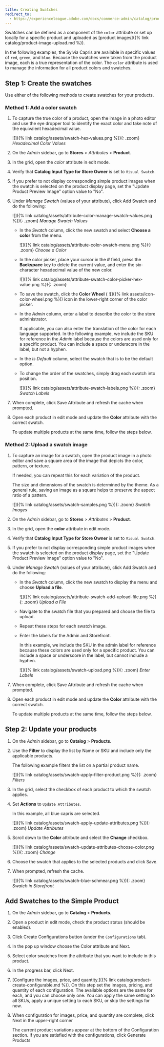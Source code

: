 ```yaml
---
title: Creating Swatches
redirect_to:
  - https://experienceleague.adobe.com/docs/commerce-admin/catalog/product-attributes/swatches.html#create-swatches-for-productss
---
```


Swatches can be defined as a component of the `color` attribute or set up locally for a specific product and uploaded as [product images]({% link catalog/product-image-upload.md %}).

In the following examples, the Sylvia Capris are available in specific values of `red`, `green`, and `blue`. Because the swatches were taken from the product image, each is a true representation of the color. The `color` attribute is used to manage the information for all product colors and swatches.

## Step 1: Create the swatches

Use either of the following methods to create swatches for your products.

### Method 1: Add a color swatch

1. To capture the true color of a product, open the image in a photo editor and use the eye dropper tool to identify the exact color and take note of the equivalent hexadecimal value.

    ![]({% link catalog/assets/swatch-hex-values.png %}){: .zoom}
    _Hexadecimal Color Values_

1. On the _Admin_ sidebar, go to **Stores** > _Attributes_ > **Product**.

1. In the grid, open the _color_ attribute in edit mode.

1. Verify that **Catalog Input Type for Store Owner** is set to `Visual Swatch`.

1. If you prefer to not display corresponding simple product images when the swatch is selected on the product display page, set the "Update Product Preview Image" option value to "No".

1. Under _Manage Swatch_ (values of your attribute), click <span class="btn">Add Swatch</span> and do the following:

    ![]({% link catalog/assets/attribute-color-manage-swatch-values.png %}){: .zoom}
    _Manage Swatch Values_

    - In the _Swatch_ column, click the new swatch and select **Choose a color** from the menu.

        ![]({% link catalog/assets/attribute-color-swatch-menu.png %}){: .zoom}
        _Choose a Color_

    - In the color picker, place your cursor in the **#** field, press the **Backspace** key to delete the current value, and enter the six-character hexadecimal value of the new color.

        ![]({% link catalog/assets/attribute-swatch-color-picker-hex-value.png %}){: .zoom}

    - To save the swatch, click the **Color Wheel** ( ![]({% link assets/icon-color-wheel.png %})) icon in the lower-right corner of the color picker.

    - In the _Admin_ column, enter a label to describe the color to the store administrator.

      If applicable, you can also enter the translation of the color for each language supported. In the following example, we include the SKU for reference in the _Admin_ label because the colors are used only for a specific product. You can include a space or underscore in the label, but not a hyphen.

    - In the _Is Default_ column, select the swatch that is to be the default option.

    - To change the order of the swatches, simply drag each swatch into position.

        ![]({% link catalog/assets/attribute-swatch-labels.png %}){: .zoom}
        _Swatch Labels_

1. When complete, click <span class="btn">Save Attribute</span> and refresh the cache when prompted.

1. Open each product in edit mode and update the **Color** attribute with the correct swatch.

   To update multiple products at the same time, follow the steps below.

### Method 2: Upload a swatch image

1. To capture an image for a swatch, open the product image in a photo editor and save a square area of the image that depicts the color, pattern, or texture.

   If needed, you can repeat this for each variation of the product.

   The size and dimensions of the swatch is determined by the theme. As a general rule, saving an image as a square helps to preserve the aspect ratio of a pattern.

    ![]({% link catalog/assets/swatch-samples.png %}){: .zoom}
    _Swatch Images_

1. On the _Admin_ sidebar, go to **Stores** > _Attributes_ > **Product**.

1. In the grid, open the **color** attribute in edit mode.

1. Verify that **Catalog Input Type for Store Owner** is set to `Visual Swatch`.

1. If you prefer to not display corresponding simple product images when the swatch is selected on the product display page, set the "Update Product Preview Image" option value to "No".

1. Under _Manage Swatch_ (values of your attribute), click <span class="btn">Add Swatch</span> and do the following:

    - In the _Swatch_ column, click the new swatch to display the menu and choose **Upload a file**.

        ![]({% link catalog/assets/attribute-swatch-add-upload-file.png %}){: .zoom}
        _Upload a File_

    - Navigate to the swatch file that you prepared and choose the file to upload.

    - Repeat these steps for each swatch image.

    - Enter the labels for the Admin and Storefront.

      In this example, we include the SKU in the admin label for reference because these colors are used only for a specific product. You can include a space or underscore in the label, but cannot include a hyphen.

      ![]({% link catalog/assets/swatch-upload.png %}){: .zoom}
      _Enter Labels_

1. When complete, click <span class="btn">Save Attribute</span> and refresh the cache when prompted.

1. Open each product in edit mode and update the **Color** attribute with the correct swatch.

   To update multiple products at the same time, follow the steps below.

## Step 2: Update your products

1. On the _Admin_ sidebar, go to **Catalog** > **Products**.

1. Use the **Filter** to display the list by Name or SKU and include only the applicable products.

   The following example filters the list on a partial product name.

    ![]({% link catalog/assets/swatch-apply-filter-product.png %}){: .zoom}
    _Filters_

1. In the grid, select the checkbox of each product to which the swatch applies.

1. Set **Actions** to `Update Attributes`.

   In this example, all blue capris are selected.

    ![]({% link catalog/assets/swatch-apply-update-attributes.png %}){: .zoom}
    _Update Attributes_

1. Scroll down to the **Color** attribute and select the **Change** checkbox.

    ![]({% link catalog/assets/swatch-update-attributes-choose-color.png %}){: .zoom}
    _Change_

1. Choose the swatch that applies to the selected products and click <span class="btn">Save</span>.

1. When prompted, refresh the cache.

    ![]({% link catalog/assets/swatch-blue-schmear.png %}){: .zoom}
    _Swatch in Storefront_

## Add Swatches to the Simple Product

1. On the _Admin_ sidebar, go to **Catalog** > **Products**.

1. Open a product in edit mode, check the product status (should be enabled).

1. Click <span class="btn">Create Configurations</span> button (under the `Configurations` tab).

1. In the pop up window choose the Color attribute and <span class="btn">Next</span>.

1. Select color swatches from the attribute that you want to include in this product.

1. In the progress bar, click <span class="btn">Next</span>.

1. [Configure the images, price, and quantity.]({% link catalog/product-create-configurable.md %}). On this step set the images, pricing, and quantity of each configuration. The available options are the same for each, and you can choose only one. You can apply the same setting to all SKUs, apply a unique setting to each SKU, or skip the settings for now.

1. When configuration for images, price, and quantity are complete, click <span class="btn">Next</span> in the upper-right corner

    The current product variations appear at the bottom of the Configuration section. If you are satisfied with the configurations, click <span class="btn">Generate Products</span>

